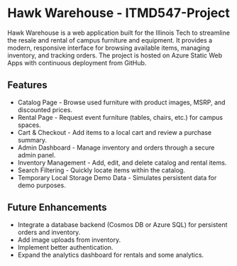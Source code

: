 # Hawk Warehouse - ITMD547-Project
Hawk Warehouse is a web application built for the Illinois Tech to streamline the resale and rental of campus furniture and equipment. It provides a modern, responsive interface for browsing available items, managing inventory, and tracking orders. The project is hosted on Azure Static Web Apps with continuous deployment from GitHub.

## Features
- Catalog Page - Browse used furniture with product images, MSRP, and discounted prices.
- Rental Page - Request event furniture (tables, chairs, etc.) for campus spaces.
- Cart & Checkout - Add items to a local cart and review a purchase summary.
- Admin Dashboard - Manage inventory and orders through a secure admin panel.
- Inventory Management - Add, edit, and delete catalog and rental items.
- Search Filtering - Quickly locate items within the catalog.
- Temporary Local Storage Demo Data - Simulates persistent data for demo purposes.

## Future Enhancements
- Integrate a database backend (Cosmos DB or Azure SQL) for persistent orders and inventory.
- Add image uploads from inventory.
- Implement better authentication.
- Expand the analytics dashboard for rentals and some analytics.
